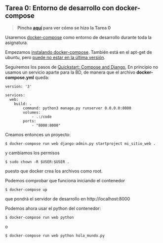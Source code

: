 ## Tarea 0: Entorno de desarrollo con docker-compose

> **Pincha [aquí](https://github.com/Gecofer/MII_SSBW_1819/blob/master/Tarea%200/Tarea0.md) para ver cómo se hizo la Tarea 0**

Usaremos [docker-compose](https://docs.docker.com/compose/) como entorno de desarrollo durante toda la asignatura.

Empezamos [instalando docker-compose](https://docs.docker.com/compose/install/). También está en el apt-get de ubuntu, pero [puede no estar en la última versión](https://linuxize.com/post/how-to-install-and-use-docker-compose-on-ubuntu-18-04/).

Seguiremos los pasos de [Quickstart: Compose and Django](https://docs.docker.com/compose/django/), En principio no usamos un servicio aparte para la BD, de manera que el archivo **docker-compose.yml** queda:

~~~
version: '3'

services:
  web:
    build: .
		command: python3 manage.py runserver 0.0.0.0:8000
		volumes:
			- .:/code
		ports:
			- "8000:8000"
~~~

Creamos entonces un proyecto:

~~~
$ docker-compose run web django-admin.py startproject mi_sitio_web .
~~~

y cambiamos los permisos

~~~
$ sudo chown -R $USER:$USER .
~~~

puesto que docker crea los archivos como root.

Podemos comprobar que funciona iniciando el contenedor

~~~
$ docker-compose up
~~~

que pondrá el servidor de desarrollo en http://localhost:8000

Podemos ahora usar el python del contenedor:

~~~
$ docker-compose run web python
~~~

o

~~~
$ docker-compose run web python hola_mundo.py
~~~
